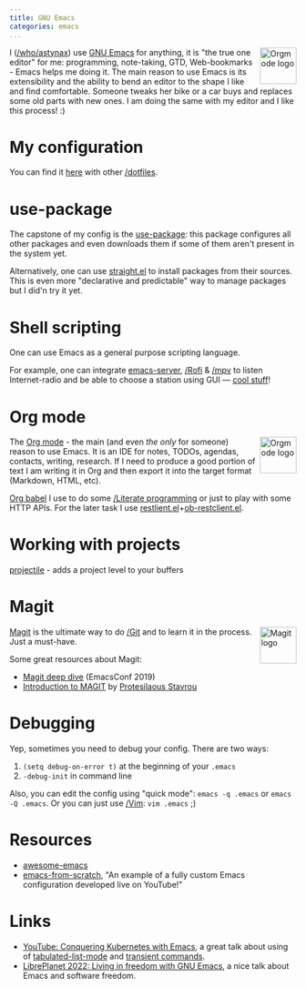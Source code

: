 ```yaml
---
title: GNU Emacs
categories: emacs
...
```


<img src="https://www.gnu.org/software/emacs/images/emacs.png" style="float: right; margin-left: 0.5em; width: 64px;" alt="Orgmode logo">

I ([/who/astynax]()) use [GNU Emacs](https://www.gnu.org/software/emacs/) for anything, it is "the true one editor" for me: programming, note-taking, GTD, Web-bookmarks - Emacs helps me doing it. The main reason to use Emacs is its extensibility and the ability to bend an editor to the shape I like and find comfortable. Someone tweaks her bike or a car buys and replaces some old parts with new ones. I am doing the same with my editor and I like this process! :)

# My configuration

You can find it [here](https://github.com/astynax/dotfiles/blob/master/.emacs) with other [/dotfiles]().

# use-package

The capstone of my config is the [use-package](https://github.com/jwiegley/use-package): this package configures all other packages and even downloads them if some of them aren't present in the system yet.

Alternatively, one can use [straight.el](https://github.com/raxod502/straight.el) to install packages from their sources. This is even more "declarative and predictable" way to manage packages but I did'n  try it yet.

# Shell scripting

One can use Emacs as a general purpose scripting language.

For example, one can integrate [emacs-server](https://www.gnu.org/software/emacs/manual/html_node/emacs/Emacs-Server.html), [/Rofi]() & [/mpv]() to listen Internet-radio and be able to choose a station using GUI — [cool stuff](https://isamert.net/2022/03/16/global-interactive-emacs-functions.html)!

# Org mode

<img src="https://orgmode.org/resources/img/org-mode-unicorn.svg" style="float: right; margin-left: 0.5em; width: 64px;" alt="Orgmode logo">

The [Org mode](https://orgmode.org/) - the main (and even *the only* for someone) reason to use Emacs. It is an IDE for notes, TODOs, agendas, contacts, writing, research. If I need to produce a good portion of text I am writing it in Org and then export it into the target format (Markdown, HTML, etc).

[Org babel](https://orgmode.org/worg/org-contrib/babel/intro.html) I use to do some [/Literate programming]() or just to play with some HTTP APIs. For the later task I use [restlient.el](https://github.com/pashky/restclient.el)+[ob-restclient.el](https://github.com/alf/ob-restclient.el).

# Working with projects

[projectile](https://docs.projectile.mx) - adds a project level to your buffers

# Magit

<img src="https://magit.vc/assets/magit-400x400px.png" style="float: right; margin-left: 0.5em; width: 64px;" alt="Magit logo">

[Magit](https://magit.vc/) is the ultimate way to do [/Git]() and to learn it in the process. Just a must-have.

Some great resources about Magit:

- [Magit deep dive](https://emacsconf.org/2019/talks/14/) (EmacsConf 2019)
- [Introduction to MAGIT](https://www.youtube.com/embed/2-0OwGTt0dI) by [Protesilaous Stavrou](https://protesilaos.com/)

# Debugging

Yep, sometimes you need to debug your config. There are two ways:

1. `(setq debug-on-error t)` at the beginning of your `.emacs`
2. `-debug-init` in command line

Also, you can edit the config using "quick mode": `emacs -q .emacs` or `emacs -Q .emacs`. Or you can just use [/Vim](): `vim .emacs` ;)

# Resources

- [awesome-emacs](https://github.com/emacs-tw/awesome-emacs)
- [emacs-from-scratch](https://github.com/daviwil/emacs-from-scratch), "An example of a fully custom Emacs configuration developed live on YouTube!"

# Links

- [YouTube: Conquering Kubernetes with Emacs](https://www.youtube.com/watch?v=w3krYEeqnyk), a great talk about using of [tabulated-list-mode](https://www.gnu.org/software/emacs/manual/html_node/elisp/Tabulated-List-Mode.html) and [transient commands](https://github.com/magit/transient).
- [LibrePlanet 2022: Living in freedom with GNU Emacs](https://protesilaos.com/codelog/2022-03-22-libreplanet-emacs-living-freedom/), a nice talk about Emacs and software freedom.